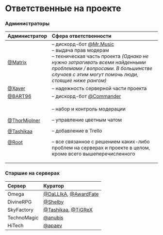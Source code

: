 # Ответственные на проекте

### Администраторы

<table>
  <thead>
    <tr>
      <th style="text-align:left">&#x410;&#x434;&#x43C;&#x438;&#x43D;&#x438;&#x441;&#x442;&#x440;&#x430;&#x442;&#x43E;&#x440;</th>
      <th
      style="text-align:left">&#x421;&#x444;&#x435;&#x440;&#x430; &#x43E;&#x442;&#x432;&#x435;&#x442;&#x441;&#x442;&#x432;&#x435;&#x43D;&#x43D;&#x43E;&#x441;&#x442;&#x438;</th>
    </tr>
  </thead>
  <tbody>
    <tr>
      <td style="text-align:left"><a href="//discord.com/users/194419590694961152">@Matrix</a>
      </td>
      <td style="text-align:left">&#x2013; &#x434;&#x438;&#x441;&#x43A;&#x43E;&#x440;&#x434;-&#x431;&#x43E;&#x442;
        <a
        href="//discord.com/users/608789953383759892">@Mr.Music</a>
          <br />&#x2013; &#x432;&#x44B;&#x434;&#x430;&#x447;&#x430; &#x43F;&#x440;&#x430;&#x432;
          &#x43C;&#x43E;&#x434;&#x435;&#x440;&#x430;&#x43C;
          <br />&#x2013; &#x442;&#x435;&#x445;&#x43D;&#x438;&#x447;&#x435;&#x441;&#x43A;&#x430;&#x44F;
          &#x447;&#x430;&#x441;&#x442;&#x44C; &#x43F;&#x440;&#x43E;&#x435;&#x43A;&#x442;&#x430; <em>(&#x41E;&#x434;&#x43D;&#x430;&#x43A;&#x43E; &#x43D;&#x435; &#x43D;&#x443;&#x436;&#x43D;&#x43E; &#x437;&#x430;&#x442;&#x440;&#x430;&#x433;&#x438;&#x432;&#x430;&#x442;&#x44C; &#x432;&#x441;&#x435;&#x43C;&#x438; &#x43D;&#x430;&#x439;&#x434;&#x435;&#x43D;&#x43D;&#x44B;&#x43C;&#x438; &#x43F;&#x440;&#x43E;&#x431;&#x43B;&#x435;&#x43C;&#x430;&#x43C;&#x438; / &#x432;&#x43E;&#x43F;&#x440;&#x43E;&#x441;&#x430;&#x43C;&#x438;. &#x412; &#x431;&#x43E;&#x43B;&#x44C;&#x448;&#x438;&#x43D;&#x441;&#x442;&#x432;&#x435; &#x441;&#x43B;&#x443;&#x447;&#x430;&#x435;&#x432; &#x441; &#x44D;&#x442;&#x438;&#x43C; &#x43C;&#x43E;&#x433;&#x443;&#x442; &#x43F;&#x43E;&#x43C;&#x43E;&#x447;&#x44C; &#x43B;&#x44E;&#x434;&#x438;, &#x441;&#x442;&#x43E;&#x44F;&#x449;&#x438;&#x435; &#x43D;&#x438;&#x436;&#x435; &#x440;&#x430;&#x43D;&#x433;&#x43E;&#x43C;)</em>
      </td>
    </tr>
    <tr>
      <td style="text-align:left"><a href="//discord.com/users/177255966952259584">@Xaver</a>
      </td>
      <td style="text-align:left">&#x2013; &#x43D;&#x430;&#x434;&#x435;&#x436;&#x43D;&#x43E;&#x441;&#x442;&#x44C;
        &#x441;&#x435;&#x440;&#x432;&#x435;&#x440;&#x43D;&#x43E;&#x439; &#x447;&#x430;&#x441;&#x442;&#x438;
        &#x43F;&#x440;&#x43E;&#x435;&#x43A;&#x442;&#x430;</td>
    </tr>
    <tr>
      <td style="text-align:left"><a href="//discord.com/users/287250124046991360">@BART96</a>
      </td>
      <td style="text-align:left">&#x2013; &#x434;&#x438;&#x441;&#x43A;&#x43E;&#x440;&#x434;-&#x431;&#x43E;&#x442;
        <a
        href="//discord.com/users/653192844697141259">@Commander</a>
      </td>
    </tr>
    <tr>
      <td style="text-align:left">
        <p><a href="//discord.com/users/327526732670304257">@ThorMjolner</a>
        </p>
        <p><a href="//discord.com/users/292027740050161665">@Tashikaa</a>
        </p>
        <p><a href="//discord.com/users/266135732643561472">@Root</a>
        </p>
      </td>
      <td style="text-align:left">
        <p>&#x2013; &#x43D;&#x430;&#x431;&#x43E;&#x440; &#x438; &#x43A;&#x43E;&#x43D;&#x442;&#x440;&#x43E;&#x43B;&#x44C;
          &#x43C;&#x43E;&#x434;&#x435;&#x440;&#x430;&#x446;&#x438;&#x438;</p>
        <p>&#x2013; &#x443;&#x43F;&#x440;&#x430;&#x432;&#x43B;&#x435;&#x43D;&#x438;&#x435;
          &#x446;&#x432;&#x435;&#x442;&#x43D;&#x44B;&#x43C; &#x447;&#x430;&#x442;&#x43E;&#x43C;</p>
        <p>&#x2013; &#x434;&#x43E;&#x431;&#x430;&#x432;&#x43B;&#x435;&#x43D;&#x438;&#x435;
          &#x432; Trello</p>
        <p>&#x2013; &#x432;&#x441;&#x435; &#x441;&#x432;&#x44F;&#x437;&#x430;&#x43D;&#x43D;&#x43E;&#x435;
          &#x441; &#x440;&#x435;&#x448;&#x435;&#x43D;&#x438;&#x435;&#x43C; &#x43A;&#x430;&#x43A;&#x438;&#x445;-&#x43B;&#x438;&#x431;&#x43E;
          &#x43F;&#x440;&#x43E;&#x431;&#x43B;&#x435;&#x43C; &#x43D;&#x430; &#x441;&#x435;&#x440;&#x432;&#x435;&#x440;&#x430;&#x445;
          &#x438; &#x43F;&#x440;&#x43E;&#x435;&#x43A;&#x442;&#x435; &#x432; &#x446;&#x435;&#x43B;&#x43E;&#x43C;,
          &#x43A;&#x440;&#x43E;&#x43C;&#x435; &#x432;&#x441;&#x435;&#x433;&#x43E;
          &#x432;&#x44B;&#x448;&#x435;&#x43F;&#x435;&#x440;&#x435;&#x447;&#x438;&#x441;&#x43B;&#x435;&#x43D;&#x43D;&#x43E;&#x433;&#x43E;</p>
      </td>
    </tr>
  </tbody>
</table>

### Старшие на серверах

| Сервер | Куратор |
| :--- | :--- |
| Omega | [@DaLLIkA](//discord.com/users/292018666516643840), [@AwardFate](//discord.com/users/327848335857811456) |
| DivineRPG | [@Shelby](//discord.com/users/327574194453872641) |
| SkyFactory | [@Tashikaa](//discord.com/users/292027740050161665), [@TiGReX](//discord.com/users/274271857375707137) |
| TechnoMagic | [@anubis](//discord.com/users/268325397261713411) |
| HiTech | [@apaev](//discord.com/users/256125078977249283) |



